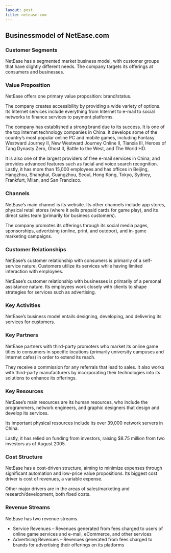 ```yaml
---
layout: post
title: netease-com
---
```


Businessmodel of NetEase.com
-----------------------------

### Customer Segments

NetEase has a segmented market business model, with customer groups that have slightly different needs. The company targets its offerings at consumers and businesses.

### Value Proposition

NetEase offers one primary value proposition: brand/status.

The company creates accessibility by providing a wide variety of options. Its Internet services include everything from Internet to e-mail to social networks to finance services to payment platforms.

The company has established a strong brand due to its success. It is one of the top Internet technology companies in China. It develops some of the country’s most popular online PC and mobile games, including Fantasy Westward Journey II, New Westward Journey Online II, Tianxia III, Heroes of Tang Dynasty Zero, Ghost II, Battle to the West, and The World HD.

It is also one of the largest providers of free e-mail services in China, and provides advanced features such as facial and voice search recognition. Lastly, it has more than 15,000 employees and has offices in Beijing, Hangzhou, Shanghai, Guangzhou, Seoul, Hong Kong, Tokyo, Sydney, Frankfurt, Milan, and San Francisco.

### Channels

NetEase’s main channel is its website. Its other channels include app stores, physical retail stores (where it sells prepaid cards for game play), and its direct sales team (primarily for business customers).

The company promotes its offerings through its social media pages, sponsorships, advertising (online, print, and outdoor), and in-game marketing campaigns.

### Customer Relationships

NetEase’s customer relationship with consumers is primarily of a self-service nature. Customers utilize its services while having limited interaction with employees.

NetEase’s customer relationship with businesses is primarily of a personal assistance nature. Its employees work closely with clients to shape strategies for services such as advertising.

### Key Activities

NetEase’s business model entails designing, developing, and delivering its services for customers.

### Key Partners

NetEase partners with third-party promoters who market its online game titles to consumers in specific locations (primarily university campuses and Internet cafes) in order to extend its reach.

They receive a commission for any referrals that lead to sales. It also works with third-party manufacturers by incorporating their technologies into its solutions to enhance its offerings.

### Key Resources

NetEase’s main resources are its human resources, who include the programmers, network engineers, and graphic designers that design and develop its services.

Its important physical resources include its over 39,000 network servers in China.

Lastly, it has relied on funding from investors, raising $8.75 million from two investors as of August 2005.

### Cost Structure

NetEase has a cost-driven structure, aiming to minimize expenses through significant automation and low-price value propositions. Its biggest cost driver is cost of revenues, a variable expense.

Other major drivers are in the areas of sales/marketing and research/development, both fixed costs.

### Revenue Streams

NetEase has two revenue streams.

 * Service Revenues – Revenues generated from fees charged to users of online game services and e-mail, eCommerce, and other services
* Advertising Revenues – Revenues generated from fees charged to brands for advertising their offerings on its platforms
